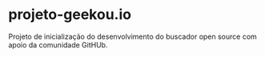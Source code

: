 # projeto-geekou.io
Projeto de inicialização do desenvolvimento do buscador open source com apoio da comunidade GitHUb.
